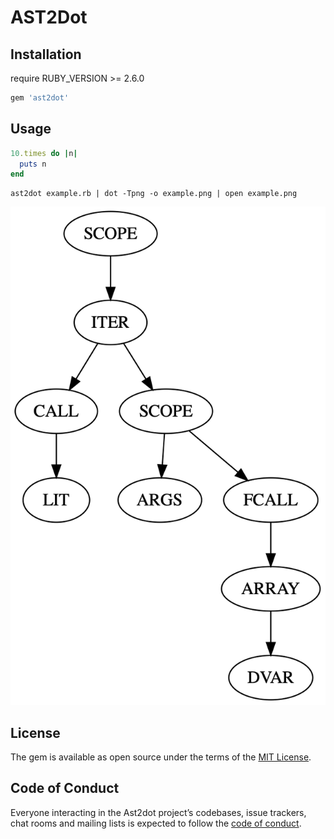# AST2Dot

## Installation

require RUBY_VERSION >= 2.6.0

```ruby
gem 'ast2dot'
```

## Usage

```ruby
10.times do |n|
  puts n
end
```

```
ast2dot example.rb | dot -Tpng -o example.png | open example.png 
```

![](images/example.png)

## License

The gem is available as open source under the terms of the [MIT License](https://opensource.org/licenses/MIT).

## Code of Conduct

Everyone interacting in the Ast2dot project’s codebases, issue trackers, chat rooms and mailing lists is expected to follow the [code of conduct](https://github.com/[USERNAME]/ast2dot/blob/master/CODE_OF_CONDUCT.md).
